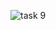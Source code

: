 ![task 9](https://github.com/Yasintha-Serasinghe/Wing-App-UI-UX-design/assets/150212148/8257d946-0b53-4bf3-930e-858f1322dea6)

